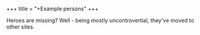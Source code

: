 +++
title = "+Example persons"
+++

Heroes are missing? Well - being mostly uncontrovertial, they've moved to other sites.